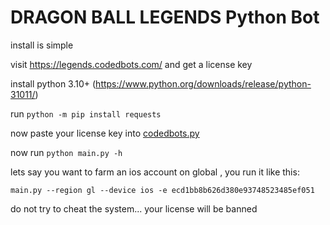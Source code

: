 # DRAGON BALL LEGENDS Python Bot

install is simple

visit https://legends.codedbots.com/ and get a license key

install python 3.10+ (https://www.python.org/downloads/release/python-31011/)

run `python -m pip install requests`

now paste your license key into [codedbots.py](https://github.com/Mila432/DRAGON-BALL-LEGENDS-Python-Bot/blob/main/codedbots.py#L10)

now run `python main.py -h`



lets say you want to farm an ios account on global , you run it like this:

`main.py --region gl --device ios -e ecd1bb8b626d380e93748523485ef051`

do not try to cheat the system... your license will be banned
